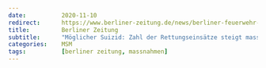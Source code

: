 ```yaml
---
date:          2020-11-10
redirect:      https://www.berliner-zeitung.de/news/berliner-feuerwehr-zahl-der-einsaetze-wegen-moeglichem-suiziden-steigt-massiv-an-li.117723
title:         Berliner Zeitung
subtitle:      "Möglicher Suizid: Zahl der Rettungseinsätze steigt massiv an"
categories:    MSM
tags:          [berliner zeitung, massnahmen]
---
```

